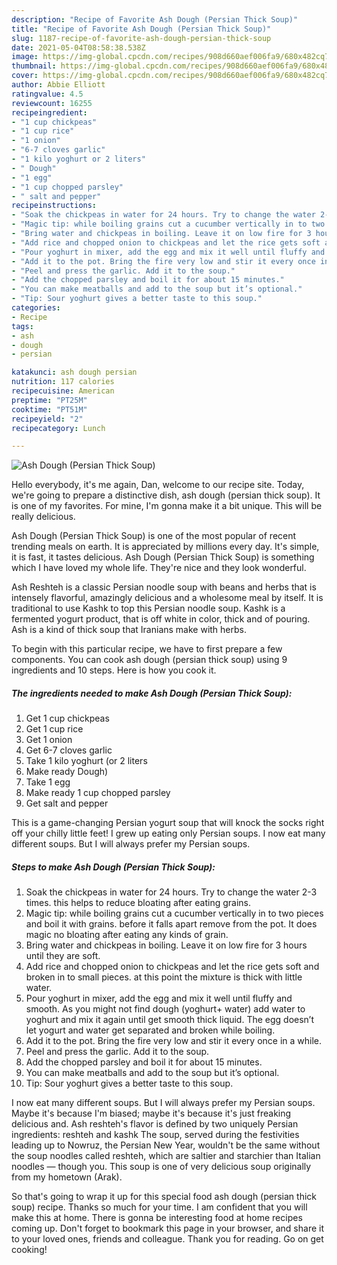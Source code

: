 ```yaml
---
description: "Recipe of Favorite Ash Dough (Persian Thick Soup)"
title: "Recipe of Favorite Ash Dough (Persian Thick Soup)"
slug: 1187-recipe-of-favorite-ash-dough-persian-thick-soup
date: 2021-05-04T08:58:38.538Z
image: https://img-global.cpcdn.com/recipes/908d660aef006fa9/680x482cq70/ash-dough-persian-thick-soup-recipe-main-photo.jpg
thumbnail: https://img-global.cpcdn.com/recipes/908d660aef006fa9/680x482cq70/ash-dough-persian-thick-soup-recipe-main-photo.jpg
cover: https://img-global.cpcdn.com/recipes/908d660aef006fa9/680x482cq70/ash-dough-persian-thick-soup-recipe-main-photo.jpg
author: Abbie Elliott
ratingvalue: 4.5
reviewcount: 16255
recipeingredient:
- "1 cup chickpeas"
- "1 cup rice"
- "1 onion"
- "6-7 cloves garlic"
- "1 kilo yoghurt or 2 liters"
- " Dough"
- "1 egg"
- "1 cup chopped parsley"
- " salt and pepper"
recipeinstructions:
- "Soak the chickpeas in water for 24 hours. Try to change the water 2-3 times. this helps to reduce bloating after eating grains."
- "Magic tip: while boiling grains cut a cucumber vertically in to two pieces and boil it with grains. before it falls apart remove from the pot. It does magic no bloating after eating any kinds of grain."
- "Bring water and chickpeas in boiling. Leave it on low fire for 3 hours until they are soft."
- "Add rice and chopped onion to chickpeas and let the rice gets soft and broken in to small pieces. at this point the mixture is thick with little water."
- "Pour yoghurt in mixer, add the egg and mix it well until fluffy and smooth. As you might not find dough (yoghurt+ water) add water to yoghurt and mix it again until get smooth thick liquid. The egg doesn’t let yogurt and water get separated and broken while boiling."
- "Add it to the pot. Bring the fire very low and stir it every once in a while."
- "Peel and press the garlic. Add it to the soup."
- "Add the chopped parsley and boil it for about 15 minutes."
- "You can make meatballs and add to the soup but it’s optional."
- "Tip: Sour yoghurt gives a better taste to this soup."
categories:
- Recipe
tags:
- ash
- dough
- persian

katakunci: ash dough persian 
nutrition: 117 calories
recipecuisine: American
preptime: "PT25M"
cooktime: "PT51M"
recipeyield: "2"
recipecategory: Lunch

---
```



![Ash Dough (Persian Thick Soup)](https://img-global.cpcdn.com/recipes/908d660aef006fa9/680x482cq70/ash-dough-persian-thick-soup-recipe-main-photo.jpg)

Hello everybody, it's me again, Dan, welcome to our recipe site. Today, we're going to prepare a distinctive dish, ash dough (persian thick soup). It is one of my favorites. For mine, I'm gonna make it a bit unique. This will be really delicious.

Ash Dough (Persian Thick Soup) is one of the most popular of recent trending meals on earth. It is appreciated by millions every day. It's simple, it is fast, it tastes delicious. Ash Dough (Persian Thick Soup) is something which I have loved my whole life. They're nice and they look wonderful.

Ash Reshteh is a classic Persian noodle soup with beans and herbs that is intensely flavorful, amazingly delicious and a wholesome meal by itself. It is traditional to use Kashk to top this Persian noodle soup. Kashk is a fermented yogurt product, that is off white in color, thick and of pouring. Ash is a kind of thick soup that Iranians make with herbs.


To begin with this particular recipe, we have to first prepare a few components. You can cook ash dough (persian thick soup) using 9 ingredients and 10 steps. Here is how you cook it.

<!--inarticleads1-->

##### The ingredients needed to make Ash Dough (Persian Thick Soup):

1. Get 1 cup chickpeas
1. Get 1 cup rice
1. Get 1 onion
1. Get 6-7 cloves garlic
1. Take 1 kilo yoghurt (or 2 liters
1. Make ready  Dough)
1. Take 1 egg
1. Make ready 1 cup chopped parsley
1. Get  salt and pepper


This is a game-changing Persian yogurt soup that will knock the socks right off your chilly little feet! I grew up eating only Persian soups. I now eat many different soups. But I will always prefer my Persian soups. 

<!--inarticleads2-->

##### Steps to make Ash Dough (Persian Thick Soup):

1. Soak the chickpeas in water for 24 hours. Try to change the water 2-3 times. this helps to reduce bloating after eating grains.
1. Magic tip: while boiling grains cut a cucumber vertically in to two pieces and boil it with grains. before it falls apart remove from the pot. It does magic no bloating after eating any kinds of grain.
1. Bring water and chickpeas in boiling. Leave it on low fire for 3 hours until they are soft.
1. Add rice and chopped onion to chickpeas and let the rice gets soft and broken in to small pieces. at this point the mixture is thick with little water.
1. Pour yoghurt in mixer, add the egg and mix it well until fluffy and smooth. As you might not find dough (yoghurt+ water) add water to yoghurt and mix it again until get smooth thick liquid. The egg doesn’t let yogurt and water get separated and broken while boiling.
1. Add it to the pot. Bring the fire very low and stir it every once in a while.
1. Peel and press the garlic. Add it to the soup.
1. Add the chopped parsley and boil it for about 15 minutes.
1. You can make meatballs and add to the soup but it’s optional.
1. Tip: Sour yoghurt gives a better taste to this soup.


I now eat many different soups. But I will always prefer my Persian soups. Maybe it&#39;s because I&#39;m biased; maybe it&#39;s because it&#39;s just freaking delicious and. Ash reshteh&#39;s flavor is defined by two uniquely Persian ingredients: reshteh and kashk The soup, served during the festivities leading up to Nowruz, the Persian New Year, wouldn&#39;t be the same without the soup noodles called reshteh, which are saltier and starchier than Italian noodles — though you. This soup is one of very delicious soup originally from my hometown (Arak). 

So that's going to wrap it up for this special food ash dough (persian thick soup) recipe. Thanks so much for your time. I am confident that you will make this at home. There is gonna be interesting food at home recipes coming up. Don't forget to bookmark this page in your browser, and share it to your loved ones, friends and colleague. Thank you for reading. Go on get cooking!
